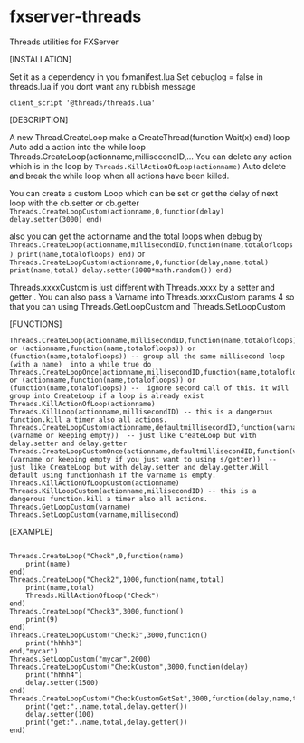 # fxserver-threads
Threads utilities for FXServer

[INSTALLATION]

Set it as a dependency in you fxmanifest.lua
Set debuglog = false in threads.lua if you dont want any rubbish message

```
client_script '@threads/threads.lua'
```

[DESCRIPTION]

A new Thread.CreateLoop make a CreateThread(function Wait(x) end) loop 
Auto add a action into the while loop Threads.CreateLoop(actionname,millisecondID,...
You can delete any action which is in the loop by ```Threads.KillActionOfLoop(actionname)```
Auto delete and break the while loop when all actions have been killed.

You can create a custom Loop which can be set or get the delay of next loop with the cb.setter or cb.getter
```Threads.CreateLoopCustom(actionname,0,function(delay) delay.setter(3000) end)```

also you can get the actionname and the total loops when debug by ```Threads.CreateLoop(actionname,millisecondID,function(name,totalofloops) print(name,totalofloops) end)```
or ```Threads.CreateLoopCustom(actionname,0,function(delay,name,total) print(name,total) delay.setter(3000*math.random()) end)```

Threads.xxxxCustom is just different with Threads.xxxx by a setter and getter .
You can also pass a Varname into Threads.xxxxCustom params 4  so that you can using Threads.GetLoopCustom and Threads.SetLoopCustom


[FUNCTIONS]
```
Threads.CreateLoop(actionname,millisecondID,function(name,totalofloops)) or (actionname,function(name,totalofloops)) or (function(name,totalofloops)) -- group all the same millisecond loop (with a name)  into a while true do 
Threads.CreateLoopOnce(actionname,millisecondID,function(name,totalofloops)) or (actionname,function(name,totalofloops)) or (function(name,totalofloops)) --  ignore second call of this. it will group into CreateLoop if a loop is already exist
Threads.KillActionOfLoop(actionname)
Threads.KillLoop(actionname,millisecondID) -- this is a dangerous function.kill a timer also all actions.
Threads.CreateLoopCustom(actionname,defaultmillisecondID,function(varname,name,totalofcustomloops),(varname or keeping empty))  -- just like CreateLoop but with delay.setter and delay.getter
Threads.CreateLoopCustomOnce(actionname,defaultmillisecondID,function(varname,name,totalofcustomloops),(varname or keeping empty if you just want to using s/getter))  -- just like CreateLoop but with delay.setter and delay.getter.Will default using functionhash if the varname is empty.
Threads.KillActionOfLoopCustom(actionname) 
Threads.KillLoopCustom(actionname,millisecondID) -- this is a dangerous function.kill a timer also all actions.
Threads.GetLoopCustom(varname)
Threads.SetLoopCustom(varname,millisecond)
```


[EXAMPLE]
```

Threads.CreateLoop("Check",0,function(name)
    print(name)
end)
Threads.CreateLoop("Check2",1000,function(name,total)
    print(name,total)
    Threads.KillActionOfLoop("Check")
end)
Threads.CreateLoop("Check3",3000,function()
    print(9)
end)
Threads.CreateLoopCustom("Check3",3000,function()
    print("hhhh3")
end,"mycar")
Threads.SetLoopCustom("mycar",2000)
Threads.CreateLoopCustom("CheckCustom",3000,function(delay)
    print("hhhh4")
    delay.setter(1500)
end)
Threads.CreateLoopCustom("CheckCustomGetSet",3000,function(delay,name,total)
    print("get:"..name,total,delay.getter())
    delay.setter(100)
    print("get:"..name,total,delay.getter())
end)

```
